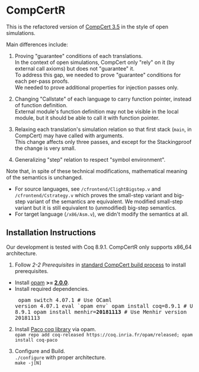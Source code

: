 # CompCertR
This is the refactored version of [CompCert 3.5](https://github.com/AbsInt/CompCert/tree/v3.5) in the style of open simulations.

Main differences include:  

1) Proving "guarantee" conditions of each translations.  
In the context of open simulations, CompCert only "rely" on it (by external call axioms) but does not "guarantee" it.  
To address this gap, we needed to prove "guarantee" conditions for each per-pass proofs.  
We needed to prove additional properties for injection passes only.  

2) Changing "Callstate" of each language to carry function pointer, instead of function definition.  
External module's function definition may not be visible in the local module, but it should be able to call it with function pointer.  

3) Relaxing each translation's simulation relation so that first stack (`main`, in CompCert) may have called with arguments.  
This change affects only three passes, and except for the Stackingproof the change is very small.  

4) Generalizing "step" relation to respect "symbol environment".  

Note that, in spite of these technical modifications, mathematical meaning of the semantics is unchanged.  
- For source languages, see `/cfrontend/ClightBigstep.v` and `/cfrontend/Cstrategy.v` which proves the small-step variant and big-step variant of the semantics are equivalent. We modified small-step variant but it is still equivalent to (unmodified) big-step semantics.
- For target language (`/x86/Asm.v`), we didn't modify the semantics at all.

## Installation Instructions
Our development is tested with Coq 8.9.1. CompCertR only supports x86_64 architecture.

1) Follow _2-2 Prerequisites_ in [standard CompCert build process](http://compcert.inria.fr/man/manual002.html) to install prerequisites.  
- Install [opam](https://opam.ocaml.org/) **>= [2.0.0](https://opam.ocaml.org/blog/opam-2-0-0/)**.
- Install required dependencies. <pre>
opam switch 4.07.1               # Use OCaml version 4.07.1
eval \`opam env\`
opam install coq=8.9.1           # Use Coq version 8.9.1
opam install menhir=<b>20181113</b>     # Use Menhir version 20181113
</pre>

2) Install [Paco coq library](https://github.com/snu-sf/paco) via opam.  
   `opam repo add coq-released https://coq.inria.fr/opam/released; opam install coq-paco`  
   
3) Configure and Build.  
  `./configure` with proper architecture.  
  `make -j[N]` 
